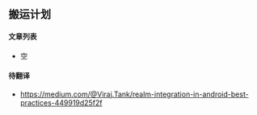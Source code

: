 ## 搬运计划

#### 文章列表

- 空

#### 待翻译

- <https://medium.com/@Viraj.Tank/realm-integration-in-android-best-practices-449919d25f2f> 